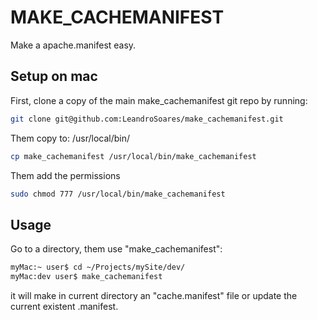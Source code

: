 MAKE_CACHEMANIFEST
==================

Make a apache.manifest easy.

Setup on mac
---------
First, clone a copy of the main make_cachemanifest git repo by running:

```bash
git clone git@github.com:LeandroSoares/make_cachemanifest.git
```
Them copy to: /usr/local/bin/

```bash
cp make_cachemanifest /usr/local/bin/make_cachemanifest
```
Them add the permissions
```bash
sudo chmod 777 /usr/local/bin/make_cachemanifest
```
Usage
---------
Go to a directory, them use "make_cachemanifest":
```bash
myMac:~ user$ cd ~/Projects/mySite/dev/
myMac:dev user$ make_cachemanifest
```
it will make in current directory an "cache.manifest" file or update the current existent .manifest.
